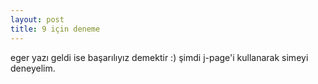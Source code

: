 ```yaml
---
layout: post
title: 9 için deneme
---
```


eger yazı geldi ise başarılıyız demektir :) şimdi j-page'i kullanarak simeyi
deneyelim.
